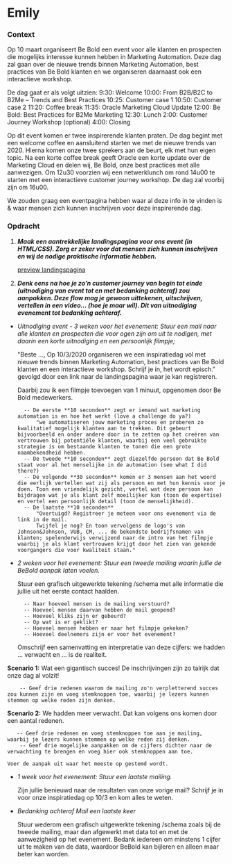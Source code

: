 # Emily

### Context

Op 10 maart organiseert Be Bold een event voor alle klanten en prospecten die mogelijks interesse kunnen hebben in Marketing Automation. Deze dag zal gaan over de nieuwe trends binnen Marketing Automation, best practices van Be Bold klanten en we organiseren daarnaast ook een interactieve workshop.

De dag gaat er als volgt uitzien:
9:30: Welcome
10:00: From B2B/B2C to B2Me – Trends and Best Practices 10:25: Customer case 1
10:50: Customer case 2
11:20: Coffee break
11:35: Oracle Marketing Cloud Update
12:00: Be Bold: Best Practices for B2Me Marketing
12:30: Lunch
2:00: Customer Journey Workshop (optional)
4:00: Closing

Op dit event komen er twee inspirerende klanten praten. De dag begint met een welcome coffee en aansluitend starten we met de nieuwe trends van 2020. Hierna komen onze twee sprekers aan de beurt, elk met hun eigen topic. Na een korte coffee break geeft Oracle een korte update over de Marketing Cloud en delen wij, Be Bold, onze best practices met alle aanwezigen. Om 12u30 voorzien wij een netwerklunch om rond 14u00 te starten met een interactieve customer journey workshop. De dag zal voorbij zijn om 16u00.

We zouden graag een eventpagina hebben waar al deze info in te vinden is & waar mensen zich kunnen inschrijven voor deze inspirerende dag.

### Opdracht

1. **_Maak een aantrekkelijke landingspagina voor ons event (in HTML/CSS). Zorg er zeker voor dat mensen zich kunnen inschrijven en wij de nodige praktische informatie hebben._**

   [preview landingspagina](https://tinevancorenland.github.io/Emily/)

2. **_Denk eens na hoe je zo’n customer journey van begin tot einde (uitnodiging van event tot en met bedanking achteraf) zou aanpakken. Deze flow mag je gewoon uittekenen, uitschrijven, vertellen in een video... (hoe je maar wil). Dit van uitnodiging evenement tot bedanking achteraf._**

- _Uitnodiging event - 3 weken voor het evenement:_
  _Stuur een mail naar alle klanten en prospecten die voor ogen zijn om uit te nodigen, met daarin een korte uitnodiging en een persoonlijk filmpje;_

  "Beste ...,
  Op 10/3/2020 organiseren we een inspiratiedag vol met nieuwe trends binnen Marketing Automation, best practices van Be Bold klanten en een interactieve workshop.
  Schrijf je in, het wordt episch." gevolgd door een link naar de landingspagina waar je kan registreren.

  Daarbij zou ik een filmpje toevoegen van 1 minuut, opgenomen door Be Bold medewerkers.

        -- De eerste **10 seconden** zegt er iemand wat marketing automation is en hoe het werkt (love a challenge do ya?)
            "we automatiseren jouw marketing proces en proberen zo kwalitatief mogelijk klanten aan te trekken. Dit gebeurt bijvoorbeeld en onder andere door in te zetten op het creëren van vertrouwen bij potentiële klanten, waarbij een veel gebruikte strategie is om bestaande klanten te tonen die een grote naambekendheid hebben.
        -- De tweede **10 seconden** zegt diezelfde persoon dat Be Bold staat voor al het menselijke in de automation (see what I did there?)
        -- De volgende **30 seconden** komen er 3 mensen aan het woord die eerlijk vertellen wat zij als persoon en met hun kennis voor je doen. Toon een vriendelijk gezicht, vertel wat deze persoon kan bijdragen wat je als klant zelf moeilijker kan (toon de expertise) en vertel een persoonlijk detail (toon de menselijkheid).
        -- De laatste **10 seconden**
            "Overtuigd? Registreer je meteen voor ons evenement via de link in de mail.
            Twijfel je nog? En toon vervolgens de logo's van Johnson&Johnson, VUB, CM, ... de bekendste bedrijfsnamen van klanten; spelenderwijs verwijzend naar de intro van het filmpje waarbij je als klant vertrouwen krijgt door het zien van gekende voorgangers die voor kwaliteit staan."

- _2 weken voor het evenement:_
  _Stuur een tweede mailing waarin jullie de BeBold aanpak laten voelen._

  Stuur een grafisch uitgewerkte tekening /schema met alle informatie die jullie uit het eerste contact haalden.

        -- Naar hoeveel mensen is de mailing verstuurd?
        -- Hoeveel mensen daarvan hebben de mail geopend?
        -- Hoeveel kliks zijn er gebeurd?
        -- Op wat is er geklikt?
        -- Hoeveel mensen hebben er naar het filmpje gekeken?
        -- Hoeveel deelnemers zijn er voor het evenement?

  Omschrijf een samenvatting en interpretatie van deze cijfers: we hadden ... verwacht en ... is de realiteit.

**Scenario 1:** Wat een gigantisch succes! De inschrijvingen zijn zo talrijk dat onze dag al volzit!

        -- Geef drie redenen waarom de mailing zo'n verpletterend succes zou kunnen zijn en voeg stemknoppen toe, waarbij je lezers kunnen stemmen op welke reden zijn denken.

**Scenario 2:** We hadden meer verwacht. Dat kan volgens ons komen door een aantal redenen.

       -- Geef drie redenen en voeg stemknoppen toe aan je mailing, waarbij je lezers kunnen stemmen op welke reden zij denken.
        -- Geef drie mogelijke aanpakken om de cijfers dichter naar de verwachting te brengen en voeg hier ook stemknoppen aan toe.

    Voer de aanpak uit waar het meeste op gestemd wordt.

- _1 week voor het evenement:_
  _Stuur een laatste mailing._

  Zijn jullie benieuwd naar de resultaten van onze vorige mail?
  Schrijf je in voor onze inspiratiedag op 10/3 en kom alles te weten.

- _Bedanking achteraf_
  _Mail een laatste keer_

  Stuur wederom een grafisch uitgewerkte tekening /schema zoals bij de tweede mailing, maar dan afgewerkt met data tot en met de aanwezigheid op het evenement.
  Bedank iedereen om minstens 1 cijfer uit te maken van de data, waardoor BeBold kan bijleren en alleen maar beter kan worden.

